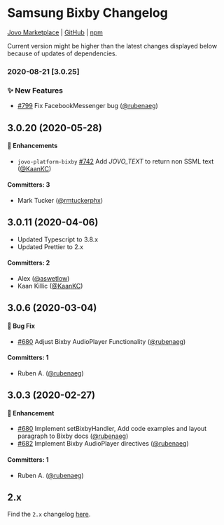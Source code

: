 # Samsung Bixby Changelog
[Jovo Marketplace](https://www.jovo.tech/marketplace/jovo-platform-bixby) | [GitHub](https://github.com/jovotech/jovo-framework/tree/master/jovo-platforms/jovo-platform-bixby) | [npm](https://www.npmjs.com/package/jovo-platform-bixby)

Current version might be higher than the latest changes displayed below because of updates of dependencies.


### 2020-08-21 [3.0.25]

### :sparkles: New Features

* [#799](https://github.com/jovotech/jovo-framework/pull/799) Fix FacebookMessenger bug ([@rubenaeg](https://github.com/rubenaeg))



## 3.0.20 (2020-05-28)

#### :nail_care: Enhancements
 * `jovo-platform-bixby` [#742](https://github.com/jovotech/jovo-framework/pull/742) Add _JOVO_TEXT_ to return non SSML text ([@KaanKC](https://github.com/KaanKC))  

 #### Committers: 3
- Mark Tucker ([@rmtuckerphx](https://github.com/rmtuckerphx))


## 3.0.11 (2020-04-06)

* Updated Typescript to 3.8.x
* Updated Prettier to 2.x

#### Committers: 2
- Alex ([@aswetlow](https://github.com/aswetlow))
- Kaan Killic ([@KaanKC](https://github.com/KaanKC))


## 3.0.6 (2020-03-04)

#### :bug: Bug Fix
 * [#680](https://github.com/jovotech/jovo-framework/pull/680) Adjust Bixby AudioPlayer Functionality ([@rubenaeg](https://github.com/rubenaeg))


#### Committers: 1
- Ruben A. ([@rubenaeg](https://github.com/rubenaeg))


## 3.0.3 (2020-02-27)

#### :nail_care: Enhancement
 * [#680](https://github.com/jovotech/jovo-framework/pull/680) Implement setBixbyHandler, Add code examples and layout paragraph to Bixby docs  ([@rubenaeg](https://github.com/rubenaeg))
 * [#682](https://github.com/jovotech/jovo-framework/pull/682) Implement Bixby AudioPlayer directives  ([@rubenaeg](https://github.com/rubenaeg))


#### Committers: 1
- Ruben A. ([@rubenaeg](https://github.com/rubenaeg))



## 2.x

Find the `2.x` changelog [here](https://github.com/jovotech/jovo-framework/blob/v2/CHANGELOG.md).
